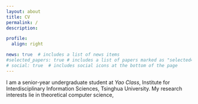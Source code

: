 ```yaml
---
layout: about
title: CV
permalink: /
description: 

profile:
  align: right

news: true  # includes a list of news items
#selected_papers: true # includes a list of papers marked as "selected={true}"
# social: true  # includes social icons at the bottom of the page
---
```


I am a senior-year undergraduate student at *Yao Class*, Institute for Interdisciplinary Information Sciences, Tsinghua University. My research interests lie in theoretical computer science,
